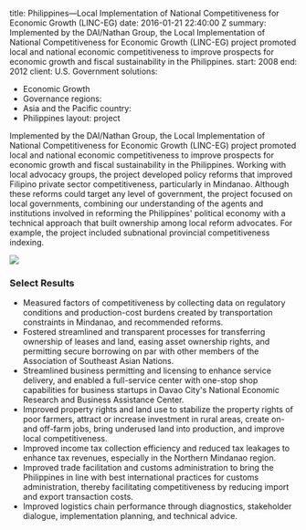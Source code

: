
title: Philippines—Local Implementation of National Competitiveness for Economic Growth
  (LINC-EG)
date: 2016-01-21 22:40:00 Z
summary: Implemented by the DAI/Nathan Group, the Local Implementation of National
  Competitiveness for Economic Growth (LINC-EG) project promoted local and national
  economic competitiveness to improve prospects for economic growth and fiscal sustainability
  in the Philippines.
start: 2008
end: 2012
client: U.S. Government
solutions:
- Economic Growth
- Governance
regions:
- Asia and the Pacific
country:
- Philippines
layout: project


Implemented by the DAI/Nathan Group, the Local Implementation of National Competitiveness for Economic Growth (LINC-EG) project promoted local and national economic competitiveness to improve prospects for economic growth and fiscal sustainability in the Philippines. Working with local advocacy groups, the project developed policy reforms that improved Filipino private sector competitiveness, particularly in Mindanao. Although these reforms could target any level of government, the project focused on local governments, combining our understanding of the agents and institutions involved in reforming the Philippines' political economy with a technical approach that built ownership among local reform advocates. For example, the project included subnational provincial competitiveness indexing.

![][1]

### Select Results

* Measured factors of competitiveness by collecting data on regulatory conditions and production-cost burdens created by transportation constraints in Mindanao, and recommended reforms.
* Fostered streamlined and transparent processes for transferring ownership of leases and land, easing asset ownership rights, and permitting secure borrowing on par with other members of the Association of Southeast Asian Nations.
* Streamlined business permitting and licensing to enhance service delivery, and enabled a full-service center with one-stop shop capabilities for business startups in Davao City's National Economic Research and Business Assistance Center.
* Improved property rights and land use to stabilize the property rights of poor farmers, attract or increase investment in rural areas, create on- and off-farm jobs, bring underused land into production, and improve local competitiveness.
* Improved income tax collection efficiency and reduced tax leakages to enhance tax revenues, especially in the Northern Mindanao region.
* Improved trade facilitation and customs administration to bring the Philippines in line with best international practices for customs administration, thereby facilitating competitiveness by reducing import and export transaction costs.
* Improved logistics chain performance through diagnostics, stakeholder dialogue, implementation planning, and technical advice.

[1]: https://assetify-dai.com/projects/PhilippinesLINC.jpg
